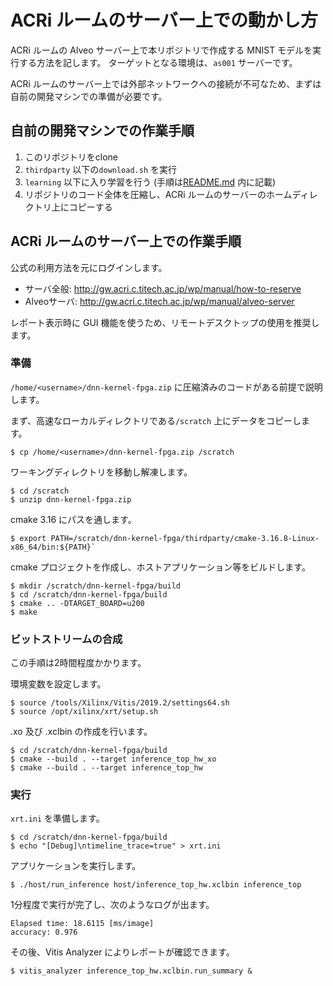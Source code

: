 
# ACRi ルームのサーバー上での動かし方

ACRi ルームの Alveo サーバー上で本リポジトリで作成する MNIST モデルを実行する方法を記します。
ターゲットとなる環境は、`as001` サーバーです。

ACRi ルームのサーバー上では外部ネットワークへの接続が不可なため、まずは自前の開発マシンでの準備が必要です。


## 自前の開発マシンでの作業手順

1. このリポジトリをclone 
2. `thirdparty` 以下の`download.sh` を実行
3. `learning` 以下に入り学習を行う (手順は[README.md](../README.md) 内に記載)
4. リポジトリのコード全体を圧縮し、ACRi ルームのサーバーのホームディレクトリ上にコピーする

## ACRi ルームのサーバー上での作業手順

公式の利用方法を元にログインします。  
- サーバ全般: http://gw.acri.c.titech.ac.jp/wp/manual/how-to-reserve
- Alveoサーバ: http://gw.acri.c.titech.ac.jp/wp/manual/alveo-server

レポート表示時に GUI 機能を使うため、リモートデスクトップの使用を推奨します。

### 準備

`/home/<username>/dnn-kernel-fpga.zip` に圧縮済みのコードがある前提で説明します。

まず、高速なローカルディレクトリである`/scratch` 上にデータをコピーします。  
```
$ cp /home/<username>/dnn-kernel-fpga.zip /scratch
```

ワーキングディレクトリを移動し解凍します。  
```
$ cd /scratch
$ unzip dnn-kernel-fpga.zip
```

cmake 3.16 にパスを通します。  
```
$ export PATH=/scratch/dnn-kernel-fpga/thirdparty/cmake-3.16.8-Linux-x86_64/bin:${PATH}`
```

cmake プロジェクトを作成し、ホストアプリケーション等をビルドします。  
```
$ mkdir /scratch/dnn-kernel-fpga/build
$ cd /scratch/dnn-kernel-fpga/build
$ cmake .. -DTARGET_BOARD=u200
$ make
```

### ビットストリームの合成

この手順は2時間程度かかります。  

環境変数を設定します。  
```
$ source /tools/Xilinx/Vitis/2019.2/settings64.sh
$ source /opt/xilinx/xrt/setup.sh
```

.xo 及び .xclbin の作成を行います。  
```
$ cd /scratch/dnn-kernel-fpga/build
$ cmake --build . --target inference_top_hw_xo
$ cmake --build . --target inference_top_hw
```

### 実行

`xrt.ini` を準備します。  
```
$ cd /scratch/dnn-kernel-fpga/build
$ echo "[Debug]\ntimeline_trace=true" > xrt.ini
```

アプリケーションを実行します。  
```
$ ./host/run_inference host/inference_top_hw.xclbin inference_top
```

1分程度で実行が完了し、次のようなログが出ます。  
```
Elapsed time: 18.6115 [ms/image]
accuracy: 0.976 
```

その後、Vitis Analyzer によりレポートが確認できます。  
```
$ vitis_analyzer inference_top_hw.xclbin.run_summary &
```

